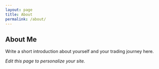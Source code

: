 ```yaml
---
layout: page
title: About
permalink: /about/
---
```


## About Me

Write a short introduction about yourself and your trading journey here.

*Edit this page to personalize your site.*

